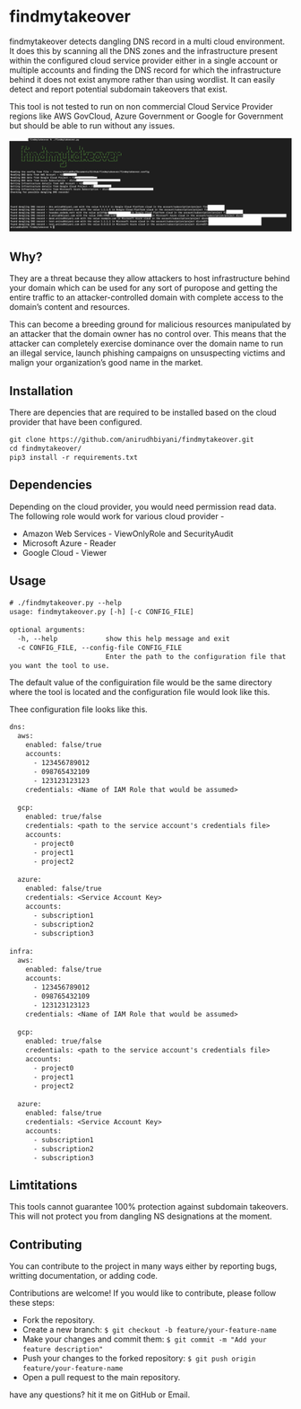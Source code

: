 # findmytakeover

findmytakeover detects dangling DNS record in a multi cloud environment. It does this by scanning all the DNS zones and the infrastructure present within the configured cloud service provider either in a single account or multiple accounts and finding the DNS record for which the infrastructure behind it does not exist anymore rather than using wordlist. It can easily detect and report potential subdomain takeovers that exist. 

This tool is not tested to run on non commercial Cloud Service Provider regions like AWS GovCloud, Azure Government or Google for Government but should be able to run without any issues. 

![findmytakeover](findmytakeover.jpg "findmytakeover")

## Why?
They are a threat because they allow attackers to host infrastructure behind your domain which can be used for any sort of puropose and getting the entire traffic to an attacker-controlled domain with complete access to the domain’s content and resources.

This can become a breeding ground for malicious resources manipulated by an attacker that the domain owner has no control over. This means that the attacker can completely exercise dominance over the domain name to run an illegal service, launch phishing campaigns on unsuspecting victims and malign your organization’s good name in the market. 
 
## Installation

There are depencies that are required to be installed based on the cloud provider that have been configured. 
```
git clone https://github.com/anirudhbiyani/findmytakeover.git
cd findmytakeover/
pip3 install -r requirements.txt
```

## Dependencies
Depending on the cloud provider, you would need permission read data. The following role would work for various cloud provider - 
  - Amazon Web Services - ViewOnlyRole and SecurityAudit
  - Microsoft Azure - Reader
  - Google Cloud - Viewer

## Usage
```
# ./findmytakeover.py --help
usage: findmytakeover.py [-h] [-c CONFIG_FILE]

optional arguments:
  -h, --help            show this help message and exit
  -c CONFIG_FILE, --config-file CONFIG_FILE
                        Enter the path to the configuration file that you want the tool to use.
```
The default value of the configuiration file would be the same directory where the tool is located and the configuration file would look like this.


Thee configuration file looks like this. 
```
dns:
  aws:
    enabled: false/true
    accounts:
      - 123456789012
      - 098765432109
      - 123123123123
    credentials: <Name of IAM Role that would be assumed>

  gcp:
    enabled: true/false
    credentials: <path to the service account's credentials file>
    accounts: 
      - project0
      - project1
      - project2

  azure:
    enabled: false/true
    credentials: <Service Account Key>
    accounts:
      - subscription1
      - subscription2
      - subscription3

infra:
  aws:
    enabled: false/true
    accounts:
      - 123456789012
      - 098765432109
      - 123123123123
    credentials: <Name of IAM Role that would be assumed>

  gcp:
    enabled: true/false
    credentials: <path to the service account's credentials file>
    accounts: 
      - project0
      - project1
      - project2

  azure:
    enabled: false/true
    credentials: <Service Account Key>
    accounts:
      - subscription1
      - subscription2
      - subscription3
```

## Limtitations 
This tools cannot guarantee 100% protection against subdomain takeovers. This will not protect you from dangling NS designations at the moment.

## Contributing

You can contribute to the project in many ways either by reporting bugs, writting documentation, or adding code.

Contributions are welcome! If you would like to contribute, please follow these steps:
  - Fork the repository.
  - Create a new branch:
    `$ git checkout -b feature/your-feature-name`
  - Make your changes and commit them:
    `$ git commit -m "Add your feature description"`
  - Push your changes to the forked repository:
    `$ git push origin feature/your-feature-name`
  - Open a pull request to the main repository.

have any questions? hit it me on GitHub or Email.

